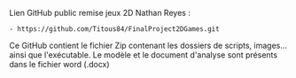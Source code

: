Lien GitHub public remise jeux 2D Nathan Reyes : 

	- https://github.com/Titous84/FinalProject2DGames.git

Ce GitHub contient le fichier Zip contenant les dossiers de scripts, images… ainsi que l'exécutable. Le modèle et le document d'analyse sont présents dans le fichier word (.docx)